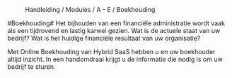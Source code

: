 <properties>
	<page>
		<title>Boekhouding</title>
	</page>
	<menu>
		<position>Handleiding / Modules / A - E / Boekhouding</position>
		<title>Introductie</title>
	</menu>
</properties>

#Boekhouding#
<description>Het bijhouden van een financiële administratie wordt vaak als een tijdrovend en lastig karwei gezien. Wat is de actuele staat van uw bedrijf? Wat is het huidige financiële resultaat van uw organisatie?

Met Online Boekhouding van Hybrid SaaS hebben u en uw boekhouder altijd inzicht. In een handomdraai krijgt u de informatie die nodig is om uw bedrijf te sturen.

</description>
